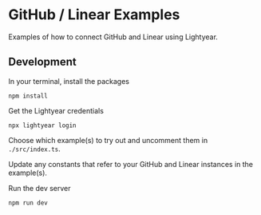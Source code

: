 # GitHub / Linear Examples

Examples of how to connect GitHub and Linear using Lightyear.

## Development

In your terminal, install the packages

```shell
npm install
```

Get the Lightyear credentials

```shell
npx lightyear login
```

Choose which example(s) to try out and uncomment them in `./src/index.ts`. 

Update any constants that refer to your GitHub and Linear instances in the example(s).

Run the dev server

```shell
npm run dev
```
